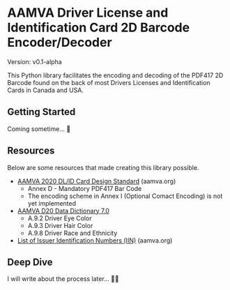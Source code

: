# AAMVA Driver License and Identification Card 2D Barcode Encoder/Decoder

Version: v0.1-alpha

This Python library facilitates the encoding and decoding of the PDF417 2D Barcode found on the back of most Drivers Licenses and Identification Cards in Canada and USA.


## Getting Started

Coming sometime... 🤣


## Resources

Below are some resources that made creating this library possible.

- [AAMVA 2020 DL/ID Card Design Standard](https://www.aamva.org/getmedia/99ac7057-0f4d-4461-b0a2-3a5532e1b35c/AAMVA-2020-DLID-Card-Design-Standard.pdf) (aamva.org)
    - Annex D - Mandatory PDF417 Bar Code
    - The encoding scheme in Annex I (Optional Comact Encoding) is not yet implemented
- [AAMVA D20 Data Dictionary 7.0](https://www.aamva.org/getmedia/4373f9e2-468b-4304-b0ee-12d7c867ad7e/D20-Data-Dictionary-7-0.pdf)
    - A.9.2 Driver Eye Color
    - A.9.3 Driver Hair Color
    - A.9.8 Driver Race and Ethnicity
- [List of Issuer Identification Numbers (IIN)](https://www.aamva.org/identity/issuer-identification-numbers-(iin)) (aamva.org)


## Deep Dive

I will write about the process later... 😮‍💨